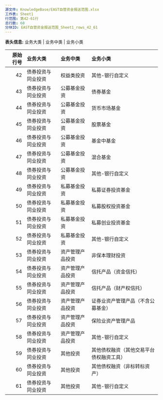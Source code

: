 ```yaml
---
源文件: KnowledgeBase/EAST自营资金报送范围.xlsx
工作表: Sheet1
行范围: 第42-61行
总行数: 60
分块ID: EAST自营资金报送范围_Sheet1_rows_42_61
---
```


**表头信息:** 业务大类 | 业务中类 | 业务小类

|   原始行号 | 业务大类           | 业务中类         | 业务小类                                 |
|-----------:|:-------------------|:-----------------|:-----------------------------------------|
|         42 | 债券投资与同业投资 | 权益类投资       | 其他-银行自定义                          |
|         43 | 债券投资与同业投资 | 公募基金投资     | 债券基金                                 |
|         44 | 债券投资与同业投资 | 公募基金投资     | 货币市场基金                             |
|         45 | 债券投资与同业投资 | 公募基金投资     | 股票基金                                 |
|         46 | 债券投资与同业投资 | 公募基金投资     | 基金中基金                               |
|         47 | 债券投资与同业投资 | 公募基金投资     | 混合基金                                 |
|         48 | 债券投资与同业投资 | 公募基金投资     | 其他-银行自定义                          |
|         49 | 债券投资与同业投资 | 私募基金投资     | 私募证券投资基金                         |
|         50 | 债券投资与同业投资 | 私募基金投资     | 私募股权投资基金                         |
|         51 | 债券投资与同业投资 | 私募基金投资     | 私募创业投资基金                         |
|         52 | 债券投资与同业投资 | 私募基金投资     | 其他-银行自定义                          |
|         53 | 债券投资与同业投资 | 资产管理产品投资 | 非保本理财投资                           |
|         54 | 债券投资与同业投资 | 资产管理产品投资 | 信托产品（资金信托）                     |
|         55 | 债券投资与同业投资 | 资产管理产品投资 | 信托产品（财产权信托）                   |
|         56 | 债券投资与同业投资 | 资产管理产品投资 | 证券业资产管理产品（不含公募基金）       |
|         57 | 债券投资与同业投资 | 资产管理产品投资 | 保险业资产管理产品                       |
|         58 | 债券投资与同业投资 | 资产管理产品投资 | 其他-银行自定义                          |
|         59 | 债券投资与同业投资 | 其他投资         | 其他债权融资（其他交易平台债权融资工具） |
|         60 | 债券投资与同业投资 | 其他投资         | 其他债权融资（非标转标资产）             |
|         61 | 债券投资与同业投资 | 其他投资         | 其他-银行自定义                          |